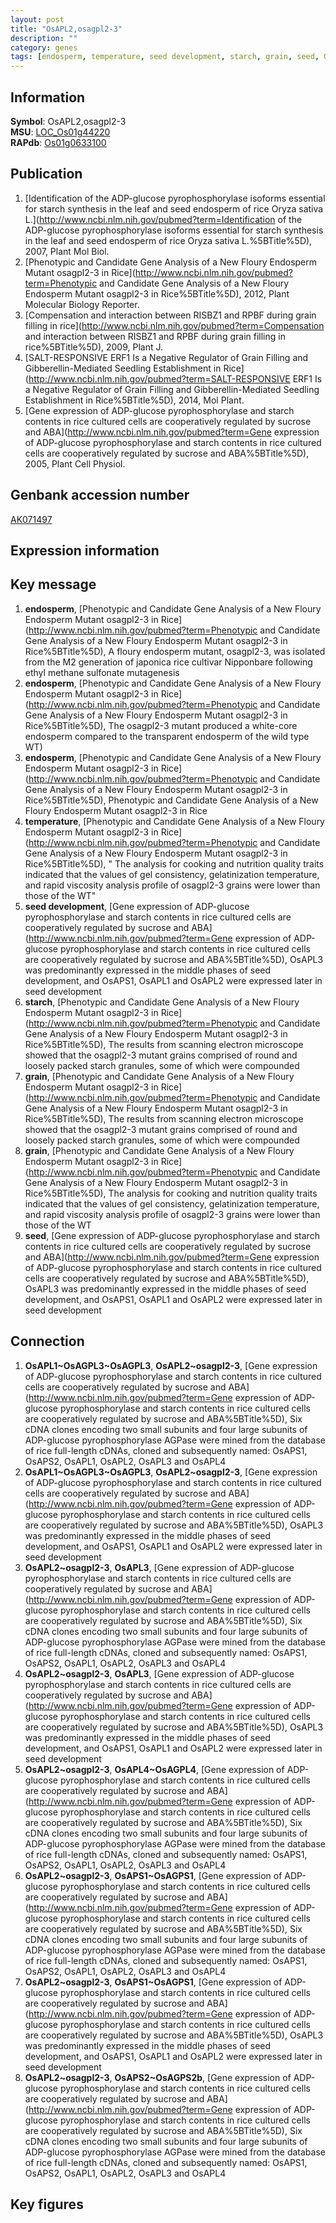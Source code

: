 ```yaml
---
layout: post
title: "OsAPL2,osagpl2-3"
description: ""
category: genes
tags: [endosperm, temperature, seed development, starch, grain, seed, Gene]
---
```


## Information
__Symbol__: OsAPL2,osagpl2-3  
__MSU__: [LOC_Os01g44220](http://rice.plantbiology.msu.edu/cgi-bin/ORF_infopage.cgi?orf=LOC_Os01g44220)  
__RAPdb__: [Os01g0633100](http://rapdb.dna.affrc.go.jp/viewer/gbrowse_details/irgsp1?name=Os01g0633100)  

## Publication
1. [Identification of the ADP-glucose pyrophosphorylase isoforms essential for starch synthesis in the leaf and seed endosperm of rice Oryza sativa L.](http://www.ncbi.nlm.nih.gov/pubmed?term=Identification of the ADP-glucose pyrophosphorylase isoforms essential for starch synthesis in the leaf and seed endosperm of rice Oryza sativa L.%5BTitle%5D), 2007, Plant Mol Biol.
2. [Phenotypic and Candidate Gene Analysis of a New Floury Endosperm Mutant osagpl2-3 in Rice](http://www.ncbi.nlm.nih.gov/pubmed?term=Phenotypic and Candidate Gene Analysis of a New Floury Endosperm Mutant osagpl2-3 in Rice%5BTitle%5D), 2012, Plant Molecular Biology Reporter.
3. [Compensation and interaction between RISBZ1 and RPBF during grain filling in rice](http://www.ncbi.nlm.nih.gov/pubmed?term=Compensation and interaction between RISBZ1 and RPBF during grain filling in rice%5BTitle%5D), 2009, Plant J.
4. [SALT-RESPONSIVE ERF1 Is a Negative Regulator of Grain Filling and Gibberellin-Mediated Seedling Establishment in Rice](http://www.ncbi.nlm.nih.gov/pubmed?term=SALT-RESPONSIVE ERF1 Is a Negative Regulator of Grain Filling and Gibberellin-Mediated Seedling Establishment in Rice%5BTitle%5D), 2014, Mol Plant.
5. [Gene expression of ADP-glucose pyrophosphorylase and starch contents in rice cultured cells are cooperatively regulated by sucrose and ABA](http://www.ncbi.nlm.nih.gov/pubmed?term=Gene expression of ADP-glucose pyrophosphorylase and starch contents in rice cultured cells are cooperatively regulated by sucrose and ABA%5BTitle%5D), 2005, Plant Cell Physiol.

## Genbank accession number
[AK071497](http://www.ncbi.nlm.nih.gov/nuccore/AK071497)  

## Expression information

## Key message
1. __endosperm__, [Phenotypic and Candidate Gene Analysis of a New Floury Endosperm Mutant osagpl2-3 in Rice](http://www.ncbi.nlm.nih.gov/pubmed?term=Phenotypic and Candidate Gene Analysis of a New Floury Endosperm Mutant osagpl2-3 in Rice%5BTitle%5D), A floury endosperm mutant, osagpl2-3, was isolated from the M2 generation of japonica rice cultivar Nipponbare following ethyl methane sulfonate mutagenesis
2. __endosperm__, [Phenotypic and Candidate Gene Analysis of a New Floury Endosperm Mutant osagpl2-3 in Rice](http://www.ncbi.nlm.nih.gov/pubmed?term=Phenotypic and Candidate Gene Analysis of a New Floury Endosperm Mutant osagpl2-3 in Rice%5BTitle%5D),  The osagpl2-3 mutant produced a white-core endosperm compared to the transparent endosperm of the wild type WT)  
3. __endosperm__, [Phenotypic and Candidate Gene Analysis of a New Floury Endosperm Mutant osagpl2-3 in Rice](http://www.ncbi.nlm.nih.gov/pubmed?term=Phenotypic and Candidate Gene Analysis of a New Floury Endosperm Mutant osagpl2-3 in Rice%5BTitle%5D), Phenotypic and Candidate Gene Analysis of a New Floury Endosperm Mutant osagpl2-3 in Rice
4. __temperature__, [Phenotypic and Candidate Gene Analysis of a New Floury Endosperm Mutant osagpl2-3 in Rice](http://www.ncbi.nlm.nih.gov/pubmed?term=Phenotypic and Candidate Gene Analysis of a New Floury Endosperm Mutant osagpl2-3 in Rice%5BTitle%5D), " The analysis for cooking and nutrition quality traits indicated that the values of gel consistency, gelatinization temperature, and rapid viscosity analysis profile of osagpl2-3 grains were lower than those of the WT"
5. __seed development__, [Gene expression of ADP-glucose pyrophosphorylase and starch contents in rice cultured cells are cooperatively regulated by sucrose and ABA](http://www.ncbi.nlm.nih.gov/pubmed?term=Gene expression of ADP-glucose pyrophosphorylase and starch contents in rice cultured cells are cooperatively regulated by sucrose and ABA%5BTitle%5D),  OsAPL3 was predominantly expressed in the middle phases of seed development, and OsAPS1, OsAPL1 and OsAPL2 were expressed later in seed development
6. __starch__, [Phenotypic and Candidate Gene Analysis of a New Floury Endosperm Mutant osagpl2-3 in Rice](http://www.ncbi.nlm.nih.gov/pubmed?term=Phenotypic and Candidate Gene Analysis of a New Floury Endosperm Mutant osagpl2-3 in Rice%5BTitle%5D),  The results from scanning electron microscope showed that the osagpl2-3 mutant grains comprised of round and loosely packed starch granules, some of which were compounded
7. __grain__, [Phenotypic and Candidate Gene Analysis of a New Floury Endosperm Mutant osagpl2-3 in Rice](http://www.ncbi.nlm.nih.gov/pubmed?term=Phenotypic and Candidate Gene Analysis of a New Floury Endosperm Mutant osagpl2-3 in Rice%5BTitle%5D),  The results from scanning electron microscope showed that the osagpl2-3 mutant grains comprised of round and loosely packed starch granules, some of which were compounded
8. __grain__, [Phenotypic and Candidate Gene Analysis of a New Floury Endosperm Mutant osagpl2-3 in Rice](http://www.ncbi.nlm.nih.gov/pubmed?term=Phenotypic and Candidate Gene Analysis of a New Floury Endosperm Mutant osagpl2-3 in Rice%5BTitle%5D),  The analysis for cooking and nutrition quality traits indicated that the values of gel consistency, gelatinization temperature, and rapid viscosity analysis profile of osagpl2-3 grains were lower than those of the WT
9. __seed__, [Gene expression of ADP-glucose pyrophosphorylase and starch contents in rice cultured cells are cooperatively regulated by sucrose and ABA](http://www.ncbi.nlm.nih.gov/pubmed?term=Gene expression of ADP-glucose pyrophosphorylase and starch contents in rice cultured cells are cooperatively regulated by sucrose and ABA%5BTitle%5D),  OsAPL3 was predominantly expressed in the middle phases of seed development, and OsAPS1, OsAPL1 and OsAPL2 were expressed later in seed development

## Connection
1. __OsAPL1~OsAGPL3~OsAGPL3__, __OsAPL2~osagpl2-3__, [Gene expression of ADP-glucose pyrophosphorylase and starch contents in rice cultured cells are cooperatively regulated by sucrose and ABA](http://www.ncbi.nlm.nih.gov/pubmed?term=Gene expression of ADP-glucose pyrophosphorylase and starch contents in rice cultured cells are cooperatively regulated by sucrose and ABA%5BTitle%5D), Six cDNA clones encoding two small subunits and four large subunits of ADP-glucose pyrophosphorylase AGPase were mined from the database of rice full-length cDNAs, cloned and subsequently named: OsAPS1, OsAPS2, OsAPL1, OsAPL2, OsAPL3 and OsAPL4
2. __OsAPL1~OsAGPL3~OsAGPL3__, __OsAPL2~osagpl2-3__, [Gene expression of ADP-glucose pyrophosphorylase and starch contents in rice cultured cells are cooperatively regulated by sucrose and ABA](http://www.ncbi.nlm.nih.gov/pubmed?term=Gene expression of ADP-glucose pyrophosphorylase and starch contents in rice cultured cells are cooperatively regulated by sucrose and ABA%5BTitle%5D),  OsAPL3 was predominantly expressed in the middle phases of seed development, and OsAPS1, OsAPL1 and OsAPL2 were expressed later in seed development
3. __OsAPL2~osagpl2-3__, __OsAPL3__, [Gene expression of ADP-glucose pyrophosphorylase and starch contents in rice cultured cells are cooperatively regulated by sucrose and ABA](http://www.ncbi.nlm.nih.gov/pubmed?term=Gene expression of ADP-glucose pyrophosphorylase and starch contents in rice cultured cells are cooperatively regulated by sucrose and ABA%5BTitle%5D), Six cDNA clones encoding two small subunits and four large subunits of ADP-glucose pyrophosphorylase AGPase were mined from the database of rice full-length cDNAs, cloned and subsequently named: OsAPS1, OsAPS2, OsAPL1, OsAPL2, OsAPL3 and OsAPL4
4. __OsAPL2~osagpl2-3__, __OsAPL3__, [Gene expression of ADP-glucose pyrophosphorylase and starch contents in rice cultured cells are cooperatively regulated by sucrose and ABA](http://www.ncbi.nlm.nih.gov/pubmed?term=Gene expression of ADP-glucose pyrophosphorylase and starch contents in rice cultured cells are cooperatively regulated by sucrose and ABA%5BTitle%5D),  OsAPL3 was predominantly expressed in the middle phases of seed development, and OsAPS1, OsAPL1 and OsAPL2 were expressed later in seed development
5. __OsAPL2~osagpl2-3__, __OsAPL4~OsAGPL4__, [Gene expression of ADP-glucose pyrophosphorylase and starch contents in rice cultured cells are cooperatively regulated by sucrose and ABA](http://www.ncbi.nlm.nih.gov/pubmed?term=Gene expression of ADP-glucose pyrophosphorylase and starch contents in rice cultured cells are cooperatively regulated by sucrose and ABA%5BTitle%5D), Six cDNA clones encoding two small subunits and four large subunits of ADP-glucose pyrophosphorylase AGPase were mined from the database of rice full-length cDNAs, cloned and subsequently named: OsAPS1, OsAPS2, OsAPL1, OsAPL2, OsAPL3 and OsAPL4
6. __OsAPL2~osagpl2-3__, __OsAPS1~OsAGPS1__, [Gene expression of ADP-glucose pyrophosphorylase and starch contents in rice cultured cells are cooperatively regulated by sucrose and ABA](http://www.ncbi.nlm.nih.gov/pubmed?term=Gene expression of ADP-glucose pyrophosphorylase and starch contents in rice cultured cells are cooperatively regulated by sucrose and ABA%5BTitle%5D), Six cDNA clones encoding two small subunits and four large subunits of ADP-glucose pyrophosphorylase AGPase were mined from the database of rice full-length cDNAs, cloned and subsequently named: OsAPS1, OsAPS2, OsAPL1, OsAPL2, OsAPL3 and OsAPL4
7. __OsAPL2~osagpl2-3__, __OsAPS1~OsAGPS1__, [Gene expression of ADP-glucose pyrophosphorylase and starch contents in rice cultured cells are cooperatively regulated by sucrose and ABA](http://www.ncbi.nlm.nih.gov/pubmed?term=Gene expression of ADP-glucose pyrophosphorylase and starch contents in rice cultured cells are cooperatively regulated by sucrose and ABA%5BTitle%5D),  OsAPL3 was predominantly expressed in the middle phases of seed development, and OsAPS1, OsAPL1 and OsAPL2 were expressed later in seed development
8. __OsAPL2~osagpl2-3__, __OsAPS2~OsAGPS2b__, [Gene expression of ADP-glucose pyrophosphorylase and starch contents in rice cultured cells are cooperatively regulated by sucrose and ABA](http://www.ncbi.nlm.nih.gov/pubmed?term=Gene expression of ADP-glucose pyrophosphorylase and starch contents in rice cultured cells are cooperatively regulated by sucrose and ABA%5BTitle%5D), Six cDNA clones encoding two small subunits and four large subunits of ADP-glucose pyrophosphorylase AGPase were mined from the database of rice full-length cDNAs, cloned and subsequently named: OsAPS1, OsAPS2, OsAPL1, OsAPL2, OsAPL3 and OsAPL4

## Key figures


